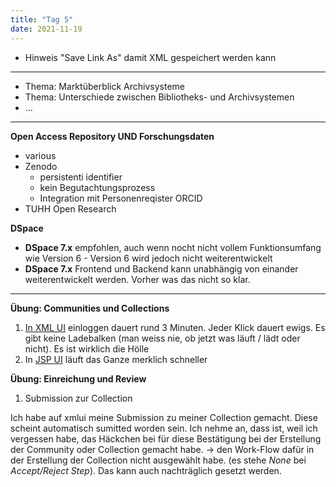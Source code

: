 ```yaml
---
title: "Tag 5"
date: 2021-11-19
---
```


* Hinweis "Save Link As" damit XML gespeichert werden kann

---

* Thema: Marktüberblick Archivsysteme
* Thema: Unterschiede zwischen Bibliotheks- und Archivsystemen
* ...


---
**Open Access Repository UND Forschungsdaten**

* various
* Zenodo 
  * persistenti identifier
  * kein Begutachtungsprozess
  * Integration mit Personenreqister ORCID
* TUHH Open Research

**DSpace**

* **DSpace 7.x** empfohlen, auch wenn nocht nicht vollem Funktionsumfang wie Version 6 - Version 6 wird jedoch nicht weiterentwickelt
* **DSpace 7.x** Frontend und Backend kann unabhängig von einander weiterentwickelt werden. Vorher was das nicht so klar.

---

**Übung: Communities und Collections**

1. [In XML UI](https://demo.dspace.org/xmlui/handle/10673/151) einloggen dauert rund 3 Minuten. Jeder Klick dauert ewigs. Es gibt keine Ladebalken (man weiss nie, ob jetzt was läuft / lädt oder nicht). Es ist wirklich die Hölle
2. In [JSP UI](https://demo.dspace.org/jspui/handle/10673/151) läuft das Ganze merklich schneller

**Übung: Einreichung und Review**
1. Submission zur Collection

Ich habe auf xmlui meine Submission zu meiner Collection gemacht. Diese scheint automatisch sumitted worden sein. Ich nehme an, dass ist, weil ich vergessen habe, das Häckchen bei für diese Bestätigung bei der Erstellung der Community oder Collection gemacht habe. -> den Work-Flow dafür in der Erstellung der Collection nicht ausgewählt habe. (es stehe _None_ bei _Accept/Reject Step_). Das kann auch nachträglich gesetzt werden.

